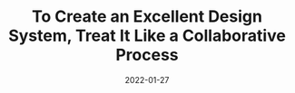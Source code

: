 ---
date: 2022-01-27
publisher: uxdesigncc
tags:
  - design-systems
  - processes
  - collaboration
target_url: https://uxdesign.cc/to-create-an-excellent-design-system-treat-it-like-a-collaborative-process-6602376bfef6
title: To Create an Excellent Design System, Treat It Like a Collaborative Process
---